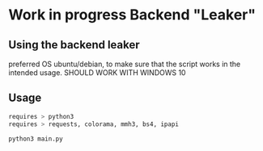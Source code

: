 # Work in progress Backend "Leaker"

## Using the backend leaker
preferred OS ubuntu/debian, to make sure that the script works in the intended usage.
SHOULD WORK WITH WINDOWS 10

## Usage

```bash
requires > python3
requires > requests, colorama, mmh3, bs4, ipapi
```
```bash
python3 main.py
```
